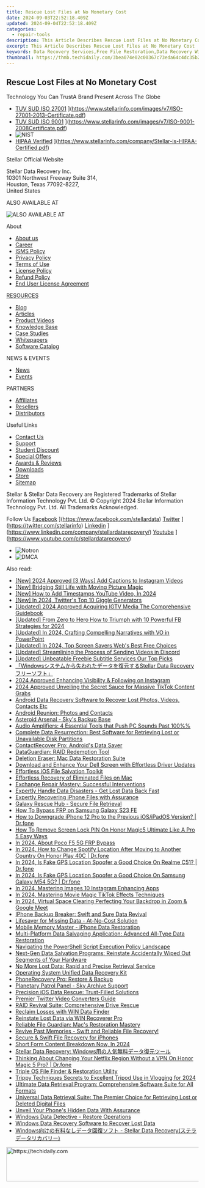 ```yaml
---
title: Rescue Lost Files at No Monetary Cost
date: 2024-09-03T22:52:18.409Z
updated: 2024-09-04T22:52:18.409Z
categories:
  - repair-tools
description: This Article Describes Rescue Lost Files at No Monetary Cost
excerpt: This Article Describes Rescue Lost Files at No Monetary Cost
keywords: Data Recovery Services,Free File Restoration,Data Recovery Without Paying,Lost Data Reinstatement,Non-Profit File Recovery Services,File Retrieval at No Cost,Free Data Rescue Services
thumbnail: https://thmb.techidaily.com/3bea074e02c00367c73eda64c4dc35b2b7531a1754ee9632a9d2f7f9073f37e2.jpg
---
```


## Rescue Lost Files at No Monetary Cost

 Technology You Can TrustA Brand Present Across The Globe

* [TUV SUD ISO 27001](https://www.stellarinfo.com/images/v7/tuv1.png) ](https://www.stellarinfo.com/images/v7/ISO-27001-2013-Certificate.pdf)
* [TUV SUD ISO 9001](https://www.stellarinfo.com/images/v7/tuv2.png) ](https://www.stellarinfo.com/images/v7/ISO-9001-2008Certificate.pdf)
* ![NIST](https://www.stellarinfo.com/images/v7/nist.png)
* [HIPAA Verified](https://www.stellarinfo.com/images/v7/hipa.png) ](https://www.stellarinfo.com/company/Stellar-is-HIPAA-Certified.pdf)

 Stellar Official Website

 Stellar Data Recovery Inc.  
 10301 Northwest Freeway Suite 314,  
 Houston, Texas 77092-8227,  
 United States

 ALSO AVAILABLE AT

![ALSO AVAILABLE AT](https://www.stellarinfo.com/images/v7/Partners_logo_new.png)

 About

* [About us](https://www.stellarinfo.com/company/about/stellar-overview.php)
* [Career](https://www.stellarinfo.com/career/)
* [ISMS Policy](https://www.stellarinfo.com/company/about/quality-policy.php)
* [Privacy Policy](https://www.stellarinfo.com/company/legal/privacy-policy.php)
* [Terms of Use](https://www.stellarinfo.com/company/legal/terms-of-use.php)
* [License Policy](https://www.stellarinfo.com/software-licensing-usage.php)
* [Refund Policy](https://www.stellarinfo.com/company/legal/refund-policy.php)
* [End User License Agreement](https://www.stellarinfo.com/company/legal/eula.php)

[RESOURCES](https://tools.techidaily.com/stellardata-recovery/buy-now/)

* [Blog](https://tools.techidaily.com/stellardata-recovery/buy-now/)
* [Articles](https://tools.techidaily.com/stellardata-recovery/buy-now/)
* [Product Videos](https://www.stellarinfo.com/video-gallery.php)
* [Knowledge Base](https://tools.techidaily.com/stellardata-recovery/buy-now/)
* [Case Studies](https://tools.techidaily.com/stellardata-recovery/buy-now/)
* [Whitepapers](https://tools.techidaily.com/stellardata-recovery/buy-now/)
* [Software Catalog](https://www.stellarinfo.com/company/catalog/softwarecatalog.pdf)

 NEWS & EVENTS

* [News](https://www.stellarinfo.com/company/press)
* [Events](https://www.stellarinfo.com/affiliate-summit/affiliate-summit.php)

 PARTNERS

* [Affiliates](https://tools.techidaily.com/stellardata-recovery/buy-now/)
* [Resellers](https://tools.techidaily.com/stellardata-recovery/buy-now/)
* [Distributors](https://tools.techidaily.com/stellardata-recovery/buy-now/)

 Useful Links

* [Contact Us](https://www.stellarinfo.com/contact/contact-us.php)
* [Support](https://tools.techidaily.com/stellardata-recovery/buy-now/)
* [Student Discount](https://www.stellarinfo.com/student-discount/)
* [Special Offers](https://tools.techidaily.com/stellardata-recovery/buy-now/)
* [Awards & Reviews](https://www.stellarinfo.com/company/about/data-restore-reviews.php)
* [Downloads](https://www.stellarinfo.com/download.php)
* [Store](https://tools.techidaily.com/stellardata-recovery/buy-now/)
* [Sitemap](https://www.stellarinfo.com/sitemap.php)

 Stellar & Stellar Data Recovery are Registered Trademarks of Stellar Information Technology Pvt. Ltd. © Copyright 2024 Stellar Information Technology Pvt. Ltd. All Trademarks Acknowledged.

Follow Us [Facebook](https://www.stellarinfo.com/Images/fb.png) ](https://www.facebook.com/stellardata) [Twitter](https://www.stellarinfo.com/Images/tw.png) ](https://twitter.com/stellarinfo) [Linkedin](https://www.stellarinfo.com/Images/in.png) ](https://www.linkedin.com/company/stellardatarecovery/) [Youtube](https://www.stellarinfo.com/newblacktheme/images/yt.png) ](https://www.youtube.com/c/stellardatarecovery)

* ![Notron](https://www.stellarinfo.com/images/v7/notron.png)
* ![DMCA](https://www.stellarinfo.com/images/v7/dmca.png)

<ins class="adsbygoogle"
     style="display:block"
     data-ad-format="autorelaxed"
     data-ad-client="ca-pub-7571918770474297"
     data-ad-slot="1223367746"></ins>



<ins class="adsbygoogle"
     style="display:block"
     data-ad-client="ca-pub-7571918770474297"
     data-ad-slot="8358498916"
     data-ad-format="auto"
     data-full-width-responsive="true"></ins>





<span class="atpl-alsoreadstyle">Also read:</span>
<div><ul>
<li><a href="https://instagram-video-recordings.techidaily.com/new-2024-approved-3-ways-add-captions-to-instagram-videos/"><u>[New] 2024 Approved  [3 Ways] Add Captions to Instagram Videos</u></a></li>
<li><a href="https://fox-hovers.techidaily.com/new-bridging-still-life-with-moving-picture-magic/"><u>[New] Bridging Still Life with Moving Picture Magic</u></a></li>
<li><a href="https://eaxpv-info.techidaily.com/new-how-to-add-timestamps-youtube-video-in-2024/"><u>[New] How to Add Timestamps YouTube Video, In 2024</u></a></li>
<li><a href="https://twitter-clips.techidaily.com/new-in-2024-twitters-top-10-giggle-generators/"><u>[New] In 2024, Twitter's Top 10 Giggle Generators</u></a></li>
<li><a href="https://instagram-videos.techidaily.com/updated-2024-approved-acquiring-igtv-media-the-comprehensive-guidebook/"><u>[Updated] 2024 Approved  Acquiring IGTV Media  The Comprehensive Guidebook</u></a></li>
<li><a href="https://facebook-videos.techidaily.com/updated-from-zero-to-hero-how-to-triumph-with-10-powerful-fb-strategies-for-2024/"><u>[Updated] From Zero to Hero  How to Triumph with 10 Powerful FB Strategies for 2024</u></a></li>
<li><a href="https://visual-screen-recording.techidaily.com/updated-in-2024-crafting-compelling-narratives-with-vo-in-powerpoint/"><u>[Updated] In 2024, Crafting Compelling Narratives with VO in PowerPoint</u></a></li>
<li><a href="https://visual-screen-recording.techidaily.com/updated-in-2024-top-screen-savers-webs-best-free-choices/"><u>[Updated] In 2024, Top Screen Savers  Web's Best Free Choices</u></a></li>
<li><a href="https://discord-videos.techidaily.com/updated-streamlining-the-process-of-sending-videos-in-discord/"><u>[Updated] Streamlining the Process of Sending Videos in Discord</u></a></li>
<li><a href="https://some-skills.techidaily.com/updated-unbeatable-freebie-subtitle-services-our-top-picks/"><u>[Updated] Unbeatable Freebie Subtitle Services  Our Top Picks</u></a></li>
<li><a href="https://data-recovery.techidaily.com/1720600614247-windowsstellar-data-recovery/"><u>「Windowsシステムから失われたデータを復元するStellar Data Recoveryフリーソフト」</u></a></li>
<li><a href="https://instagram-video-files.techidaily.com/2024-approved-enhancing-visibility-and-following-on-instagram/"><u>2024 Approved  Enhancing Visibility & Following on Instagram</u></a></li>
<li><a href="https://fox-access.techidaily.com/2024-approved-unveiling-the-secret-sauce-for-massive-tiktok-content-grabs/"><u>2024 Approved  Unveiling the Secret Sauce for Massive TikTok Content Grabs</u></a></li>
<li><a href="https://data-recovery.techidaily.com/1720600566996-android-data-recovery-software-to-recover-lost-photos-videos-contacts-etc/"><u>Android Data Recovery Software to Recover Lost Photos, Videos, Contacts Etc</u></a></li>
<li><a href="https://data-recovery.techidaily.com/android-reunion-photos-and-contacts/"><u>Android Reunion: Photos and Contacts</u></a></li>
<li><a href="https://data-recovery.techidaily.com/asteroid-arsenal-skys-backup-base/"><u>Asteroid Arsenal - Sky's Backup Base</u></a></li>
<li><a href="https://win11.techidaily.com/audio-amplifiers-4-essential-tools-that-push-pc-sounds-past-100/"><u>Audio Amplifiers: 4 Essential Tools that Push PC Sounds Past 100%%</u></a></li>
<li><a href="https://data-recovery.techidaily.com/complete-data-resurrection-best-software-for-retrieving-lost-or-unavailable-disk-partitions/"><u>Complete Data Resurrection: Best Software for Retrieving Lost or Unavailable Disk Partitions</u></a></li>
<li><a href="https://data-recovery.techidaily.com/contactrecover-pro-androids-data-saver/"><u>ContactRecover Pro: Android's Data Saver</u></a></li>
<li><a href="https://data-recovery.techidaily.com/dataguardian-raid-redemption-tool/"><u>DataGuardian: RAID Redemption Tool</u></a></li>
<li><a href="https://data-recovery.techidaily.com/deletion-eraser-mac-data-restoration-suite/"><u>Deletion Eraser: Mac Data Restoration Suite</u></a></li>
<li><a href="https://hardware-help.techidaily.com/download-and-enhance-your-dell-screen-with-effortless-driver-updates/"><u>Download and Enhance Your Dell Screen with Effortless Driver Updates</u></a></li>
<li><a href="https://data-recovery.techidaily.com/effortless-ios-file-salvation-toolkit/"><u>Effortless iOS File Salvation Toolkit</u></a></li>
<li><a href="https://data-recovery.techidaily.com/effortless-recovery-of-eliminated-files-on-mac/"><u>Effortless Recovery of Eliminated Files on Mac</u></a></li>
<li><a href="https://data-wizards.techidaily.com/exchange-repair-mastery-successful-interventions/"><u>Exchange Repair Mastery: Successful Interventions</u></a></li>
<li><a href="https://data-recovery.techidaily.com/expertly-handle-data-disasters-get-lost-data-back-fast/"><u>Expertly Handle Data Disasters - Get Lost Data Back Fast</u></a></li>
<li><a href="https://data-recovery.techidaily.com/expertly-recovering-iphone-files-with-assurance/"><u>Expertly Recovering iPhone Files with Assurance</u></a></li>
<li><a href="https://data-recovery.techidaily.com/galaxy-rescue-hub-secure-file-retrieval/"><u>Galaxy Rescue Hub - Secure File Retrieval</u></a></li>
<li><a href="https://phone-solutions.techidaily.com/how-to-bypass-frp-on-samsung-galaxy-s23-fe-by-drfone-android-unlock-remove-google-frp/"><u>How To Bypass FRP on Samsung Galaxy S23 FE</u></a></li>
<li><a href="https://blog-min.techidaily.com/how-to-downgrade-iphone-12-pro-to-the-previous-iosipados-version-drfone-by-drfone-ios-system-repair-ios-system-repair/"><u>How to Downgrade iPhone 12 Pro to the Previous iOS/iPadOS Version? | Dr.fone</u></a></li>
<li><a href="https://unlock-android.techidaily.com/how-to-remove-screen-lock-pin-on-honor-magic5-ultimate-like-a-pro-5-easy-ways-by-drfone-android/"><u>How To Remove Screen Lock PIN On Honor Magic5 Ultimate Like A Pro 5 Easy Ways</u></a></li>
<li><a href="https://android-frp.techidaily.com/in-2024-about-poco-f5-5g-frp-bypass-by-drfone-android/"><u>In 2024, About Poco F5 5G FRP Bypass</u></a></li>
<li><a href="https://review-topics.techidaily.com/in-2024-how-to-change-spotify-location-after-moving-to-another-country-on-honor-play-40c-drfone-by-drfone-virtual-android/"><u>In 2024, How to Change Spotify Location After Moving to Another Country On Honor Play 40C | Dr.fone</u></a></li>
<li><a href="https://phone-solutions.techidaily.com/in-2024-is-fake-gps-location-spoofer-a-good-choice-on-realme-c51-drfone-by-drfone-virtual-android/"><u>In 2024, Is Fake GPS Location Spoofer a Good Choice On Realme C51? | Dr.fone</u></a></li>
<li><a href="https://phone-solutions.techidaily.com/in-2024-is-fake-gps-location-spoofer-a-good-choice-on-samsung-galaxy-m54-5g-drfone-by-drfone-virtual-android/"><u>In 2024, Is Fake GPS Location Spoofer a Good Choice On Samsung Galaxy M54 5G? | Dr.fone</u></a></li>
<li><a href="https://instagram-video-recordings.techidaily.com/in-2024-mastering-images-10-instagram-enhancing-apps/"><u>In 2024, Mastering Images  10 Instagram Enhancing Apps</u></a></li>
<li><a href="https://some-guidance.techidaily.com/in-2024-mastering-movie-magic-tiktok-effects-techniques/"><u>In 2024, Mastering Movie Magic  TikTok Effects Techniques</u></a></li>
<li><a href="https://screen-mirroring-recording.techidaily.com/in-2024-virtual-space-clearing-perfecting-your-backdrop-in-zoom-and-google-meet/"><u>In 2024, Virtual Space Clearing  Perfecting Your Backdrop in Zoom & Google Meet</u></a></li>
<li><a href="https://data-recovery.techidaily.com/iphone-backup-breaker-swift-and-sure-data-revival/"><u>IPhone Backup Breaker: Swift and Sure Data Revival</u></a></li>
<li><a href="https://data-recovery.techidaily.com/lifesaver-for-missing-data-at-no-cost-solution/"><u>Lifesaver for Missing Data - At-No-Cost Solution</u></a></li>
<li><a href="https://data-recovery.techidaily.com/mobile-memory-master-iphone-data-restoration/"><u>Mobile Memory Master - iPhone Data Restoration</u></a></li>
<li><a href="https://data-recovery.techidaily.com/multi-platform-data-salvaging-application-advanced-all-type-data-restoration/"><u>Multi-Platform Data Salvaging Application: Advanced All-Type Data Restoration</u></a></li>
<li><a href="https://windows11.techidaily.com/navigating-the-powershell-script-execution-policy-landscape/"><u>Navigating the PowerShell Script Execution Policy Landscape</u></a></li>
<li><a href="https://data-recovery.techidaily.com/next-gen-data-salvation-programs-reinstate-accidentally-wiped-out-segments-of-your-hardware/"><u>Next-Gen Data Salvation Programs: Reinstate Accidentally Wiped Out Segments of Your Hardware</u></a></li>
<li><a href="https://data-recovery.techidaily.com/no-more-lost-data-rapid-and-precise-retrieval-service/"><u>No More Lost Data: Rapid and Precise Retrieval Service</u></a></li>
<li><a href="https://data-recovery.techidaily.com/operating-system-unified-data-recovery-kit/"><u>Operating System Unified Data Recovery Kit</u></a></li>
<li><a href="https://data-recovery.techidaily.com/phonerecovery-pro-restore-and-backup/"><u>PhoneRecovery Pro: Restore & Backup</u></a></li>
<li><a href="https://data-recovery.techidaily.com/planetary-patrol-panel-sky-archive-support/"><u>Planetary Patrol Panel - Sky Archive Support</u></a></li>
<li><a href="https://data-recovery.techidaily.com/precision-ios-data-rescue-trust-filled-solutions/"><u>Precision iOS Data Rescue: Trust-Filled Solutions</u></a></li>
<li><a href="https://extra-tips.techidaily.com/premier-twitter-video-converters-guide/"><u>Premier Twitter Video Converters Guide</u></a></li>
<li><a href="https://data-recovery.techidaily.com/raid-revival-suite-comprehensive-drive-rescue/"><u>RAID Revival Suite: Comprehensive Drive Rescue</u></a></li>
<li><a href="https://data-recovery.techidaily.com/reclaim-losses-with-win-data-finder/"><u>Reclaim Losses with WIN Data Finder</u></a></li>
<li><a href="https://data-recovery.techidaily.com/reinstate-lost-data-via-win-recoverer-pro/"><u>Reinstate Lost Data via WIN Recoverer Pro</u></a></li>
<li><a href="https://data-recovery.techidaily.com/reliable-file-guardian-macs-restoration-mastery/"><u>Reliable File Guardian: Mac's Restoration Mastery</u></a></li>
<li><a href="https://data-recovery.techidaily.com/1720600744711-revive-past-memories-swift-and-reliable-file-recovery/"><u>Revive Past Memories - Swift and Reliable File Recovery!</u></a></li>
<li><a href="https://data-recovery.techidaily.com/secure-and-swift-file-recovery-for-iphones/"><u>Secure & Swift File Recovery for iPhones</u></a></li>
<li><a href="https://facebook-video-share.techidaily.com/short-form-content-breakdown-now-in-2024/"><u>Short Form Content Breakdown Now, In 2024</u></a></li>
<li><a href="https://data-recovery.techidaily.com/1720600417752-stellar-data-recovery-windows/"><u>Stellar Data Recovery: Windows用の人気無料データ復元ツール</u></a></li>
<li><a href="https://fake-location.techidaily.com/thinking-about-changing-your-netflix-region-without-a-vpn-on-honor-magic-5-pro-drfone-by-drfone-virtual-android/"><u>Thinking About Changing Your Netflix Region Without a VPN On Honor Magic 5 Pro? | Dr.fone</u></a></li>
<li><a href="https://data-recovery.techidaily.com/triple-os-file-finder-and-restoration-utility/"><u>Triple OS File Finder & Restoration Utility</u></a></li>
<li><a href="https://facebook-record-videos.techidaily.com/trippy-techniques-secrets-to-excellent-tripod-use-in-vlogging-for-2024/"><u>Trippy Techniques  Secrets to Excellent Tripod Use in Vlogging for 2024</u></a></li>
<li><a href="https://data-recovery.techidaily.com/ultimate-data-retrieval-program-comprehensive-software-suite-for-all-formats/"><u>Ultimate Data Retrieval Program: Comprehensive Software Suite for All Formats</u></a></li>
<li><a href="https://data-recovery.techidaily.com/universal-data-retrieval-suite-the-premier-choice-for-retrieving-lost-or-deleted-digital-files/"><u>Universal Data Retrieval Suite: The Premier Choice for Retrieving Lost or Deleted Digital Files</u></a></li>
<li><a href="https://data-recovery.techidaily.com/unveil-your-phones-hidden-data-with-assurance/"><u>Unveil Your Phone's Hidden Data With Assurance</u></a></li>
<li><a href="https://data-recovery.techidaily.com/windows-data-detective-restore-operations/"><u>Windows Data Detective - Restore Operations</u></a></li>
<li><a href="https://data-recovery.techidaily.com/windows-data-recovery-software-to-recover-lost-data/"><u>Windows Data Recovery Software to Recover Lost Data</u></a></li>
<li><a href="https://data-recovery.techidaily.com/windows-stellar-data-recovery/"><u>Windows向けの有料なしデータ回復ソフト - Stellar Data Recovery(ステラデータリカバリー)</u></a></li>
</ul></div>

<!-- affiliate ads begin -->
<a href="https://coinrule.sjv.io/c/5597632/1610918/18409" target="_top" id="1610918">
  <img src="//a.impactradius-go.com/display-ad/18409-1610918" border="0" alt="https://techidaily.com" width="728" height="90"/>
</a>
<img height="0" width="0" src="https://coinrule.sjv.io/i/5597632/1610918/18409" style="position:absolute;visibility:hidden;" border="0" />
<!-- affiliate ads end -->